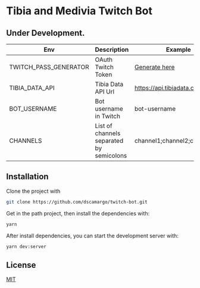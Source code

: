 # Tibia and Medivia Twitch Bot

## Under Development.

| Env                   | Description                              | Example                                                                 |
|-----------------------|------------------------------------------|-------------------------------------------------------------------------|
| TWITCH_PASS_GENERATOR | OAuth Twitch Token                       | <a href='https://twitchapps.com/tmi/' target='_blank'>Generate here</a> |
| TIBIA_DATA_API        | Tibia Data API Url                       | https://api.tibiadata.com/v2                                            |
| BOT_USERNAME          | Bot username in Twitch                   | bot-username                                                            |
| CHANNELS              | List of channels separated by semicolons | channel1;channel2;channel3;...                                          |

## Installation

Clone the project with

```sh
git clone https://github.com/dscamargo/twitch-bot.git
```

Get in the path project, then install the dependencies with:

```sh
yarn
```

After install dependencies, you can start the development server with:

```sh
yarn dev:server
```

## License

[MIT](https://choosealicense.com/licenses/mit/)

